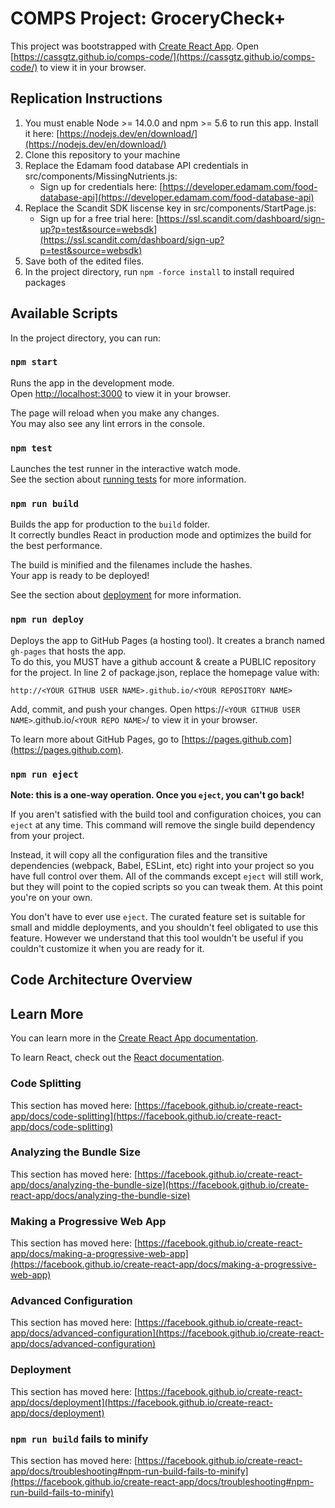 # COMPS Project: GroceryCheck+

This project was bootstrapped with [Create React App](https://github.com/facebook/create-react-app). Open [https://cassgtz.github.io/comps-code/](https://cassgtz.github.io/comps-code/) to view it in your browser.

## Replication Instructions

1. You must enable Node >= 14.0.0 and npm >= 5.6 to run this app. Install it here: [https://nodejs.dev/en/download/](https://nodejs.dev/en/download/)
2. Clone this repository to your machine
3. Replace the Edamam food database API credentials in src/components/MissingNutrients.js:
    * Sign up for credentials here: [https://developer.edamam.com/food-database-api](https://developer.edamam.com/food-database-api)
4. Replace the Scandit SDK liscense key in src/components/StartPage.js:
    * Sign up for a free trial here: [https://ssl.scandit.com/dashboard/sign-up?p=test&source=websdk](https://ssl.scandit.com/dashboard/sign-up?p=test&source=websdk)
5. Save both of the edited files.
6. In the project directory, run `npm -force install` to install required packages

## Available Scripts

In the project directory, you can run:

### `npm start`

Runs the app in the development mode.\
Open [http://localhost:3000](http://localhost:3000) to view it in your browser.

The page will reload when you make any changes.\
You may also see any lint errors in the console.

### `npm test`

Launches the test runner in the interactive watch mode.\
See the section about [running tests](https://facebook.github.io/create-react-app/docs/running-tests) for more information.

### `npm run build`

Builds the app for production to the `build` folder.\
It correctly bundles React in production mode and optimizes the build for the best performance.

The build is minified and the filenames include the hashes.\
Your app is ready to be deployed!

See the section about [deployment](https://facebook.github.io/create-react-app/docs/deployment) for more information.

### `npm run deploy`

Deploys the app to GitHub Pages (a hosting tool). It creates a branch named `gh-pages` that hosts the app.\
To do this, you MUST have a github account & create a PUBLIC repository for the project. In line 2 of package.json, replace the homepage value with:

`http://<YOUR GITHUB USER NAME>.github.io/<YOUR REPOSITORY NAME>`

Add, commit, and push your changes. Open https://`<YOUR GITHUB USER NAME>`.github.io/`<YOUR REPO NAME>`/ to view it in your browser.

To learn more about GitHub Pages, go to [https://pages.github.com](https://pages.github.com).

### `npm run eject`

**Note: this is a one-way operation. Once you `eject`, you can't go back!**

If you aren't satisfied with the build tool and configuration choices, you can `eject` at any time. This command will remove the single build dependency from your project.

Instead, it will copy all the configuration files and the transitive dependencies (webpack, Babel, ESLint, etc) right into your project so you have full control over them. All of the commands except `eject` will still work, but they will point to the copied scripts so you can tweak them. At this point you're on your own.

You don't have to ever use `eject`. The curated feature set is suitable for small and middle deployments, and you shouldn't feel obligated to use this feature. However we understand that this tool wouldn't be useful if you couldn't customize it when you are ready for it.

## Code Architecture Overview

## Learn More

You can learn more in the [Create React App documentation](https://facebook.github.io/create-react-app/docs/getting-started).

To learn React, check out the [React documentation](https://reactjs.org/).

### Code Splitting

This section has moved here: [https://facebook.github.io/create-react-app/docs/code-splitting](https://facebook.github.io/create-react-app/docs/code-splitting)

### Analyzing the Bundle Size

This section has moved here: [https://facebook.github.io/create-react-app/docs/analyzing-the-bundle-size](https://facebook.github.io/create-react-app/docs/analyzing-the-bundle-size)

### Making a Progressive Web App

This section has moved here: [https://facebook.github.io/create-react-app/docs/making-a-progressive-web-app](https://facebook.github.io/create-react-app/docs/making-a-progressive-web-app)

### Advanced Configuration

This section has moved here: [https://facebook.github.io/create-react-app/docs/advanced-configuration](https://facebook.github.io/create-react-app/docs/advanced-configuration)

### Deployment

This section has moved here: [https://facebook.github.io/create-react-app/docs/deployment](https://facebook.github.io/create-react-app/docs/deployment)

### `npm run build` fails to minify

This section has moved here: [https://facebook.github.io/create-react-app/docs/troubleshooting#npm-run-build-fails-to-minify](https://facebook.github.io/create-react-app/docs/troubleshooting#npm-run-build-fails-to-minify)
